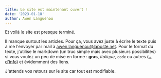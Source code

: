 ```yaml
---
title: Le site est maintenant ouvert !
date: '2023-01-18'
author: Awen Languenou
---
```


Et voilà le site est presque terminé.

Il manque surtout les articles. Pour ça, vous avez juste à écrire le texte puis à me l'envoyer par mail à [awen.languenou@laposte.net](mailto:awen.languenou@laposte.net). Pour le format du texte, j'utilise le markdown (un truc simple mais avec plusieurs possibilités) si vous voulez un peu de mise en forme : **gras**, *italique*, `code` ou autres ([+ d'info](https://www.markdownguide.org/cheat-sheet)) et évidemment des liens.

J'attends vos retours sur le site car tout est modifiable.
